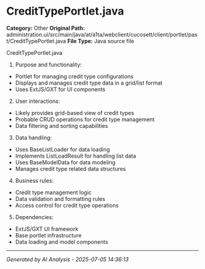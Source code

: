 # CreditTypePortlet.java

**Category:** Other
**Original Path:** administration.ui/src/main/java/at/a1ta/webclient/cucosett/client/portlet/past/CreditTypePortlet.java
**File Type:** Java source file

CreditTypePortlet.java
1. Purpose and functionality:
- Portlet for managing credit type configurations
- Displays and manages credit type data in a grid/list format
- Uses ExtJS/GXT for UI components

2. User interactions:
- Likely provides grid-based view of credit types
- Probable CRUD operations for credit type management
- Data filtering and sorting capabilities

3. Data handling:
- Uses BaseListLoader for data loading
- Implements ListLoadResult for handling list data
- Uses BaseModelData for data modeling
- Manages credit type related data structures

4. Business rules:
- Credit type management logic
- Data validation and formatting rules
- Access control for credit type operations

5. Dependencies:
- ExtJS/GXT UI framework
- Base portlet infrastructure
- Data loading and model components

---
*Generated by AI Analysis - 2025-07-05 14:36:13*
